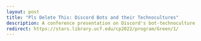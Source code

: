 ```yaml
---
layout: post
title: "Pls Delete This: Discord Bots and their Technocultures"
description: A conference presentation on Discord's bot-technoculture
redirect: https://stars.library.ucf.edu/cp2022/program/Green/1/
---
```

